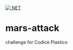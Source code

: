 [![.NET](https://github.com/effedib/mars-attack/actions/workflows/dotnet.yml/badge.svg?branch=main)](https://github.com/effedib/mars-attack/actions/workflows/dotnet.yml)
# mars-attack
challenge for Codice Plastico

